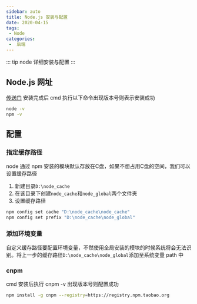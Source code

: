 ```yaml
---
sidebar: auto
title: Node.js 安装与配置
date: 2020-04-15
tags:
 - Node
categories:
 -  后端
---
```


::: tip
node 详细安装与配置
:::

<!-- more -->

## Node.js 网址
[传送门](http://nodejs.cn/download/)
安装完成后 cmd 执行以下命令出现版本号则表示安装成功
~~~ sh
node -v  
npm -v
~~~ 
## 配置
### 指定缓存路径
node 通过 npm 安装的模块默认存放在C盘，如果不想占用C盘的空间，我们可以设置缓存路径
1. 新建目录<code>D:\node_cache</code>
2. 在该目录下创建<code>node_cache</code>和<code>node_global</code>两个文件夹
3. 设置缓存路径
~~~ sh
npm config set cache "D:\node_cache\node_cache"
npm config set prefix "D:\node_cache\node_global"
~~~
### 添加环境变量
自定义缓存路径要配置环境变量，不然使用全局安装的模块的时候系统将会无法识别。将上一步的缓存路径<code>D:\node_cache\node_global</code>添加至系统变量 path 中
### cnpm
cmd 安装后执行 cnpm -v 出现版本号则配置成功
~~~ sh
npm install -g cnpm --registry=https://registry.npm.taobao.org
~~~


